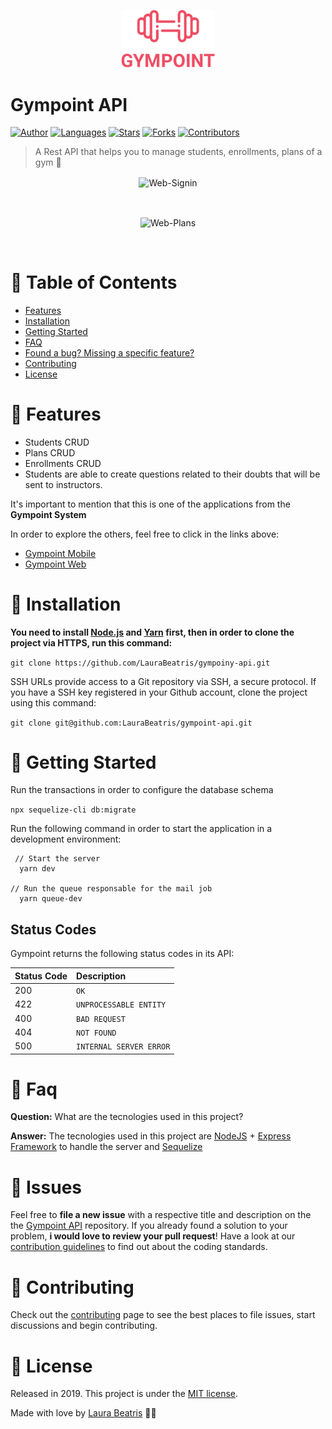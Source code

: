 <p align="center">
   <img src=".github/logo.png" width="150"/>
</p>

# Gympoint API

[![Author](https://img.shields.io/badge/author-LauraBeatris-EE4D64?style=flat-square)](https://github.com/LauraBeatris)
[![Languages](https://img.shields.io/github/languages/count/LauraBeatris/gympoint-api?color=%23EE4D64&style=flat-square)](#)
[![Stars](https://img.shields.io/github/stars/LauraBeatris/gympoint-api?color=EE4D64&style=flat-square)](https://github.com/LauraBeatris/gympoint-api/stargazers)
[![Forks](https://img.shields.io/github/forks/LauraBeatris/gympoint-api?color=%23EE4D64&style=flat-square)](https://github.com/LauraBeatris/gympoint-api/network/members)
[![Contributors](https://img.shields.io/github/contributors/LauraBeatris/gympoint-api?color=EE4D64&style=flat-square)](https://github.com/LauraBeatris/gympoint-api/graphs/contributors)

> A Rest API that helps you to manage students, enrollments, plans of a gym :rocket:

<p align="center">
  <img align="center" src="https://i.ibb.co/tM9Bynr/Web-Signin.png" alt="Web-Signin" border="0">
</p>
<br>
<p align="center">
  <img align="center" src="https://i.ibb.co/gP77Lt5/Web-Plans.png" alt="Web-Plans" border="0">
</p>
<br>

# :pushpin: Table of Contents

* [Features](#rocket-features)
* [Installation](#construction_worker-installation)
* [Getting Started](#runner-getting-started)
* [FAQ](#postbox-faq)
* [Found a bug? Missing a specific feature?](#bug-issues)
* [Contributing](#tada-contributing)
* [License](#closed_book-license)

# :rocket: Features

* Students CRUD
* Plans CRUD
* Enrollments CRUD
* Students are able to create questions related to their doubts that will be sent to instructors.

It's important to mention that this is one of the applications from the **Gympoint System**

In order to explore the others, feel free to click in the links above:
- [Gympoint Mobile](https://github.com/LauraBeatris/gympoint-mobile)
- [Gympoint Web](https://github.com/LauraBeatris/gympoint-web)

# :construction_worker: Installation

**You need to install [Node.js](https://nodejs.org/en/download/) and [Yarn](https://yarnpkg.com/) first, then in order to clone the project via HTTPS, run this command:**

```git clone https://github.com/LauraBeatris/gympoiny-api.git```

SSH URLs provide access to a Git repository via SSH, a secure protocol. If you have a SSH key registered in your Github account, clone the project using this command:

```git clone git@github.com:LauraBeatris/gympoint-api.git```


# :runner: Getting Started

Run the transactions in order to configure the database schema

```npx sequelize-cli db:migrate```

Run the following command in order to start the application in a development environment:

```
 // Start the server
  yarn dev

// Run the queue responsable for the mail job
  yarn queue-dev
```

## Status Codes

Gympoint returns the following status codes in its API:

| Status Code | Description |
| :--- | :--- |
| 200 | `OK` |
| 422 | `UNPROCESSABLE ENTITY` |
| 400 | `BAD REQUEST` |
| 404 | `NOT FOUND` |
| 500 | `INTERNAL SERVER ERROR` |

# :postbox: Faq

**Question:** What are the tecnologies used in this project?

**Answer:** The tecnologies used in this project are [NodeJS](https://nodejs.org/en/) + [Express Framework](http://expressjs.com/en/) to handle the server and [Sequelize](https://sequelize.org/)

# :bug: Issues

Feel free to **file a new issue** with a respective title and description on the the [Gympoint API](https://github.com/LauraBeatris/gympoint-api/issues) repository. If you already found a solution to your problem, **i would love to review your pull request**! Have a look at our [contribution guidelines](https://github.com/LauraBeatris/gympoint-api/blob/master/CONTRIBUTING.md) to find out about the coding standards.

# :tada: Contributing

Check out the [contributing](https://github.com/LauraBeatris/gympoint-api/blob/master/CONTRIBUTING.md) page to see the best places to file issues, start discussions and begin contributing.

# :closed_book: License

Released in 2019.
This project is under the [MIT license](https://github.com/LauraBeatris/gympoint-api/master/LICENSE).

Made with love by [Laura Beatris](https://github.com/LauraBeatris) 💜🚀
